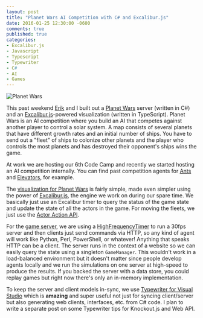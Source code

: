 ```yaml
---
layout: post
title: "Planet Wars AI Competition with C# and Excalibur.js"
date: 2016-01-25 12:30:00 -0600
comments: true
published: true
categories:
- Excalibur.js
- Javascript
- Typescript
- Typewriter
- C#
- AI
- Games
---
```


![Planet Wars](https://zippy.gfycat.com/BraveBlushingImpala.gif)

This past weekend [Erik](http://twitter.com/erikonarheim) and I built out a [Planet Wars](https://github.com/eonarheim/planet-wars-competition) server (written in C#) and an [Excalibur.js](http://excaliburjs.com)-powered visualization (written in TypeScript). Planet Wars is an AI competition where you build an AI that competes against another player to control a solar system. A map consists of several planets that have different growth rates and an initial number of ships. You have to send out a "fleet" of ships to colonize other planets and the player who controls the most planets and has destroyed their opponent's ships wins the game.

At work we are hosting our 6th Code Camp and recently we started hosting an AI competition internally. You can find past competition agents for [Ants](https://github.com/eonarheim/AntAICompetition) and [Elevators](https://github.com/eonarheim/BellTowerEscape), for example.

The [visualization for Planet Wars](https://github.com/eonarheim/planet-wars-competition/tree/master/PlanetWars/Scripts/game) is fairly simple, made even simpler using the power of [Excalibur.js](http://excaliburjs.com), the engine we work on during our spare time. We basically just use an Excalibur timer to query the status of the game state and update the state of all the actors in the game. For moving the fleets, we just use the [Actor Action API](http://excaliburjs.com/docs/api/edge/classes/ex.actioncontext.html).

For the [game server](https://github.com/eonarheim/planet-wars-competition/tree/master/PlanetWars/Server), we are using a [HighFrequencyTimer](https://github.com/eonarheim/planet-wars-competition/blob/master/PlanetWars/Server/HighFrequencyTimer.cs) to run a 30fps server and then clients just send commands via HTTP, so any kind of agent will work like Python, Perl, PowerShell, or whatever! Anything that speaks HTTP can be a client. The server runs in the context of a website so we can easily query the state using a singleton `GameManager`. This wouldn't work in a load-balanced environment but it doesn't matter since people develop agents locally and we run the simulations on one server at high-speed to produce the results. If you backed the server with a data store, you could replay games but right now there's only an in-memory implementation.

To keep the server and client models in-sync, we use [Typewriter for Visual Studio](http://frhagn.github.io/Typewriter/index.html) which is **amazing** and super useful not just for syncing client/server but also generating web clients, interfaces, etc. from C# code. I plan to write a separate post on some Typewriter tips for Knockout.js and Web API.
